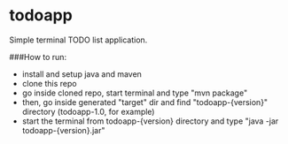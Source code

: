# todoapp
Simple terminal TODO list application.

###How to run:
 - install and setup java and maven
 - clone this repo
 - go inside cloned repo, start terminal and type "mvn package"
 - then, go inside generated "target" dir and find "todoapp-{version}" directory (todoapp-1.0, for example)
 - start the terminal from todoapp-{version} directory and type "java -jar todoapp-{version}.jar"
